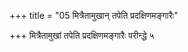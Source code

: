 +++
title = "05 मित्रैतामुखान् तपेति प्रदक्षिणमङ्गारैः"

+++
मित्रैतामुखां तपेति प्रदक्षिणमङ्गारैः परीन्द्धे ५